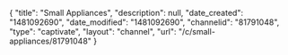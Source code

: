 {
    "title": "Small Appliances",
    "description": null,
    "date_created": "1481092690",
    "date_modified": "1481092690",
    "channelid": "81791048",
    "type": "captivate",
    "layout": "channel",
    "url": "\/c\/small-appliances\/81791048"
}